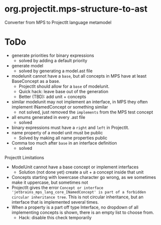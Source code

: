 # org.projectit.mps-structure-to-ast
Converter from MPS to ProjectIt language metamodel

# ToDo

- generate priorities for binary expressions
  - solved by adding a default priority
- generate model
  - solved by generating a model.ast file
- modelunit cannot have a `base`, but all concepts in MPS have at least BaseConcept as a base.
  - ProjectIt should allow for a `base` of modelunit.
  - Quick hack: leave base out of the generation
  - Better (TBD): add unit + concepts
- similar modelunit may not implement an interface, in MPS they often implement INamedConcept or something similar
  - not solved, just removed the `implements`  from the MPS test concept
- all enums generated in every .ast file
    - solved
- binary expressions must have a `right` and `left` in ProjectIt.
- name property of a model unit must be public
  - Solved by making all name properties public
- Comma too much after `base` in an  interface definition
  - solved
  
ProjectIt Limitations
- ModelUnit cannot have a base concept or implement interfaces
    - Solution (not done yet) create a uit + a concept inside that unit
- Concepts starting with lowercase character go wrong, as we sometimes make it uppercase, 
  but sometimes not
- ProjectIt gives the error `Concept or interface 'jetbrains_mps_lang_core_INamedConcept' is part of a forbidden circular inheritance tree`.
  This is not circular inheritance, but an interface that is implemented several times.
- When a property is a part off type Interface, no dropdown of all implementing concepts
  is shown, there is an empty list to choose from.
  - Hack: disable this check temporarily